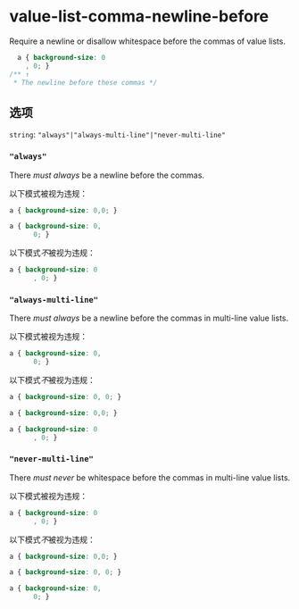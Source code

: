 # value-list-comma-newline-before

Require a newline or disallow whitespace before the commas of value lists.

```css
  a { background-size: 0
    , 0; }
/** ↑
 * The newline before these commas */
```

## 选项

`string`: `"always"|"always-multi-line"|"never-multi-line"`

### `"always"`

There *must always* be a newline before the commas.

以下模式被视为违规：

```css
a { background-size: 0,0; }
```

```css
a { background-size: 0,
      0; }
```

以下模式*不*被视为违规：

```css
a { background-size: 0
      , 0; }
```

### `"always-multi-line"`

There *must always* be a newline before the commas in multi-line value lists.

以下模式被视为违规：

```css
a { background-size: 0,
      0; }
```

以下模式*不*被视为违规：

```css
a { background-size: 0, 0; }
```

```css
a { background-size: 0,0; }
```

```css
a { background-size: 0
      , 0; }
```

### `"never-multi-line"`

There *must never* be whitespace before the commas in multi-line value lists.

以下模式被视为违规：

```css
a { background-size: 0
      , 0; }
```

以下模式*不*被视为违规：

```css
a { background-size: 0,0; }
```

```css
a { background-size: 0, 0; }
```

```css
a { background-size: 0,
      0; }
```
